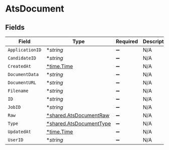 # AtsDocument


## Fields

| Field                                                                    | Type                                                                     | Required                                                                 | Description                                                              |
| ------------------------------------------------------------------------ | ------------------------------------------------------------------------ | ------------------------------------------------------------------------ | ------------------------------------------------------------------------ |
| `ApplicationID`                                                          | **string*                                                                | :heavy_minus_sign:                                                       | N/A                                                                      |
| `CandidateID`                                                            | **string*                                                                | :heavy_minus_sign:                                                       | N/A                                                                      |
| `CreatedAt`                                                              | [*time.Time](https://pkg.go.dev/time#Time)                               | :heavy_minus_sign:                                                       | N/A                                                                      |
| `DocumentData`                                                           | **string*                                                                | :heavy_minus_sign:                                                       | N/A                                                                      |
| `DocumentURL`                                                            | **string*                                                                | :heavy_minus_sign:                                                       | N/A                                                                      |
| `Filename`                                                               | **string*                                                                | :heavy_minus_sign:                                                       | N/A                                                                      |
| `ID`                                                                     | **string*                                                                | :heavy_minus_sign:                                                       | N/A                                                                      |
| `JobID`                                                                  | **string*                                                                | :heavy_minus_sign:                                                       | N/A                                                                      |
| `Raw`                                                                    | [*shared.AtsDocumentRaw](../../../pkg/models/shared/atsdocumentraw.md)   | :heavy_minus_sign:                                                       | N/A                                                                      |
| `Type`                                                                   | [*shared.AtsDocumentType](../../../pkg/models/shared/atsdocumenttype.md) | :heavy_minus_sign:                                                       | N/A                                                                      |
| `UpdatedAt`                                                              | [*time.Time](https://pkg.go.dev/time#Time)                               | :heavy_minus_sign:                                                       | N/A                                                                      |
| `UserID`                                                                 | **string*                                                                | :heavy_minus_sign:                                                       | N/A                                                                      |